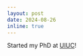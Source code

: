 ```yaml
---
layout: post
date: 2024-08-26
inline: true
---
```


Started my PhD at <a href="https://cs.illinois.edu/">UIUC</a>!